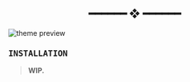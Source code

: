 <h2 align="center"> ━━━━━━  ❖  ━━━━━━ </h2>

<img src="https://cdn.xndr.tech/u/rX2WNf2.png" alt="theme preview">

### <samp>INSTALLATION</samp>

   > **WIP.**
